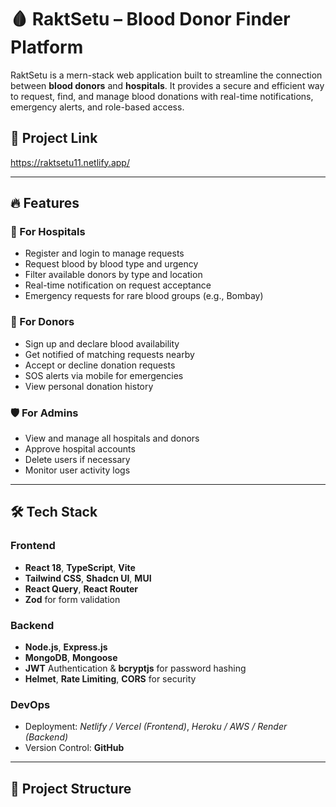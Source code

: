 # 🩸 RaktSetu – Blood Donor Finder Platform

RaktSetu is a mern-stack web application built to streamline the connection between **blood donors** and **hospitals**. It provides a secure and efficient way to request, find, and manage blood donations with real-time notifications, emergency alerts, and role-based access.

## 🚀 Project Link

https://raktsetu11.netlify.app/

---

## 🔥 Features

### 🏥 For Hospitals
- Register and login to manage requests
- Request blood by blood type and urgency
- Filter available donors by type and location
- Real-time notification on request acceptance
- Emergency requests for rare blood groups (e.g., Bombay)

### 💉 For Donors
- Sign up and declare blood availability
- Get notified of matching requests nearby
- Accept or decline donation requests
- SOS alerts via mobile for emergencies
- View personal donation history

### 🛡️ For Admins
- View and manage all hospitals and donors
- Approve hospital accounts
- Delete users if necessary
- Monitor user activity logs

---

## 🛠️ Tech Stack

### Frontend
- **React 18**, **TypeScript**, **Vite**
- **Tailwind CSS**, **Shadcn UI**, **MUI**
- **React Query**, **React Router**
- **Zod** for form validation

### Backend
- **Node.js**, **Express.js**
- **MongoDB**, **Mongoose**
- **JWT** Authentication & **bcryptjs** for password hashing
- **Helmet**, **Rate Limiting**, **CORS** for security

### DevOps
- Deployment: _Netlify / Vercel (Frontend)_, _Heroku / AWS / Render (Backend)_
- Version Control: **GitHub**

---

## 📂 Project Structure

